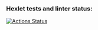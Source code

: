 ### Hexlet tests and linter status:
[![Actions Status](https://github.com/tselka/python-project-lvl1/workflows/hexlet-check/badge.svg)](https://github.com/tselka/python-project-lvl1/actions)